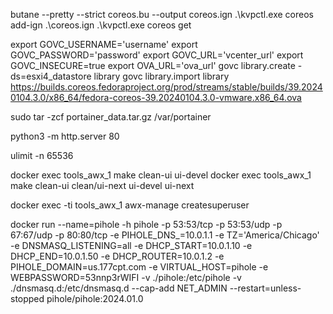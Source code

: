 butane --pretty --strict coreos.bu --output coreos.ign
.\kvpctl.exe coreos add-ign .\coreos.ign
.\kvpctl.exe coreos get

export GOVC_USERNAME='username'
export GOVC_PASSWORD='password'
export GOVC_URL='vcenter_url'
export GOVC_INSECURE=true
export OVA_URL='ova_url'
govc library.create -ds=esxi4_datastore library
govc library.import library https://builds.coreos.fedoraproject.org/prod/streams/stable/builds/39.20240104.3.0/x86_64/fedora-coreos-39.20240104.3.0-vmware.x86_64.ova

sudo tar -zcf portainer_data.tar.gz /var/portainer

python3 -m http.server 80

ulimit -n 65536 

docker exec tools_awx_1 make clean-ui ui-devel
docker exec tools_awx_1 make clean-ui clean/ui-next ui-devel ui-next

docker exec -ti tools_awx_1 awx-manage createsuperuser

docker run --name=pihole -h pihole -p 53:53/tcp -p 53:53/udp -p 67:67/udp -p 80:80/tcp -e PIHOLE_DNS_=10.0.1.1 -e TZ='America/Chicago' -e DNSMASQ_LISTENING=all -e DHCP_START=10.0.1.10 -e DHCP_END=10.0.1.50 -e DHCP_ROUTER=10.0.1.2 -e PIHOLE_DOMAIN=us.177cpt.com -e VIRTUAL_HOST=pihole -e WEBPASSWORD=53nnp3rWIFI -v ./pihole:/etc/pihole -v ./dnsmasq.d:/etc/dnsmasq.d --cap-add NET_ADMIN --restart=unless-stopped pihole/pihole:2024.01.0
